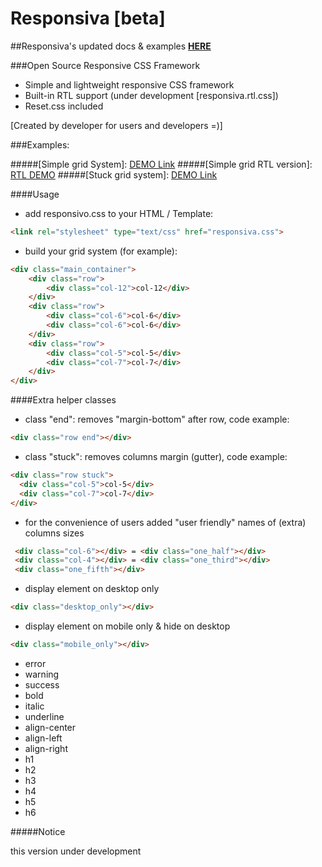 # Responsiva [beta]

##Responsiva's updated docs & examples <a href="http://vol4ikman.github.io/responsiva/" target="_blank"><strong>HERE</strong></a>

###Open Source Responsive CSS Framework

- Simple and lightweight responsive CSS framework
- Built-in RTL support (under development [responsiva.rtl.css])
- Reset.css included

[Created by developer for users and developers =)]

###Examples:

#####[Simple grid System]: <a href="http://vol4ikman.github.io/responsiva/responsiva-simple" target="_blank">DEMO Link</a>
#####[Simple grid RTL version]: <a href="http://vol4ikman.github.io/responsiva/responsiva-simple-rtl" target="_blank">RTL DEMO</a>
#####[Stuck grid system]: <a href="http://vol4ikman.github.io/responsiva/responsiva-stuck-grid" target="_blank">DEMO Link</a>

####Usage

- add responsivo.css to your HTML / Template: 
```html
<link rel="stylesheet" type="text/css" href="responsiva.css">
```
- build your grid system (for example):
``` html
<div class="main_container">
	<div class="row">		
		<div class="col-12">col-12</div>
	</div>
	<div class="row">		
		<div class="col-6">col-6</div>
		<div class="col-6">col-6</div>
	</div>
	<div class="row">		
		<div class="col-5">col-5</div>
		<div class="col-7">col-7</div>
	</div>				
</div>
```

####Extra helper classes

- class "end": removes "margin-bottom" after row, code example:
```html
<div class="row end"></div>
```
- class "stuck": removes columns margin (gutter), code example:
```html
<div class="row stuck">
  <div class="col-5">col-5</div>
  <div class="col-7">col-7</div>
</div>
```
- for the convenience of users added "user friendly" names of (extra) columns sizes
```html
 <div class="col-6"></div> = <div class="one_half"></div>
 <div class="col-4"></div> = <div class="one_third"></div>
 <div class="one_fifth"></div> 
```
- display element on desktop only
```html
<div class="desktop_only"></div>
```
- display element on mobile only & hide on desktop
```html
<div class="mobile_only"></div>
```
- error
- warning
- success
- bold
- italic
- underline
- align-center
- align-left
- align-right
- h1
- h2
- h3
- h4
- h5
- h6


#####Notice

this version under development
